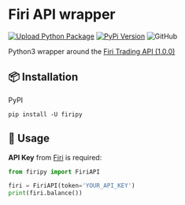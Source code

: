 # Firi API wrapper

[![Upload Python Package](https://github.com/jeircul/firipy/actions/workflows/publish.yml/badge.svg)](https://github.com/jeircul/firipy/actions/workflows/publish.yml)
[![PyPi Version](https://img.shields.io/pypi/v/firipy.svg)](https://pypi.python.org/jeircul/firipy/)
![GitHub](https://img.shields.io/github/license/jeircul/firipy)

Python3 wrapper around the [Firi Trading API (1.0.0)](https://developers.firi.com/)

## 📦 Installation
PyPI
```pip
pip install -U firipy
```

## 🚀 Usage

**API Key** from [Firi](https://platform.firi.com/) is required:
```python
from firipy import FiriAPI

firi = FiriAPI(token='YOUR_API_KEY')
print(firi.balance())
```
